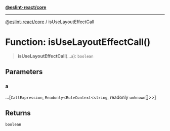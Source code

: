[**@eslint-react/core**](../README.md)

***

[@eslint-react/core](../README.md) / isUseLayoutEffectCall

# Function: isUseLayoutEffectCall()

> **isUseLayoutEffectCall**(...`a`): `boolean`

## Parameters

### a

...\[`CallExpression`, `Readonly`\<`RuleContext`\<`string`, readonly `unknown`[]\>\>\]

## Returns

`boolean`
